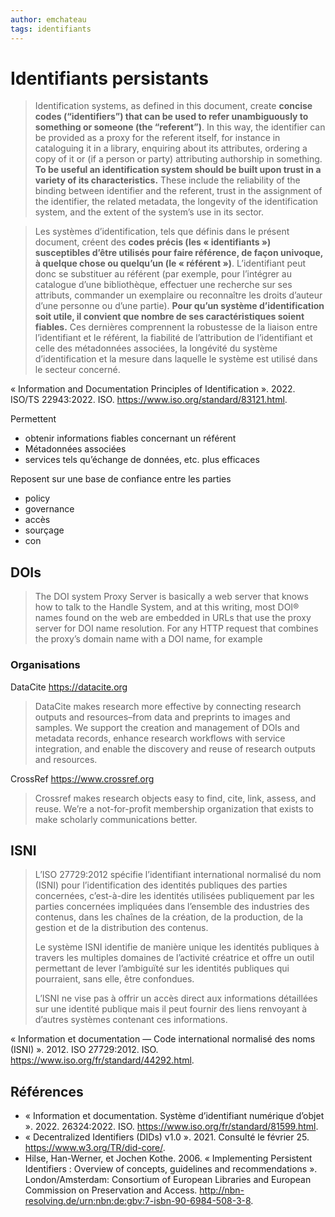 ```yaml
---
author: emchateau
tags: identifiants
---
```


# Identifiants persistants

> Identification systems, as defined in this document, create **concise codes (“identifiers”) that can be used to refer unambiguously to something or someone (the “referent”)**. In this way, the identifier can be provided as a proxy for the referent itself, for instance in cataloguing it in a library, enquiring about its attributes, ordering a copy of it or (if a person or party) attributing authorship in something. **To be useful an identification system should be built upon trust in a variety of its characteristics.** These include the reliability of the binding between identifier and the referent, trust in the assignment of the identifier, the related metadata, the longevity of the identification system, and the extent of the system’s use in its sector.

> Les systèmes d’identification, tels que définis dans le présent document, créent des **codes précis (les « identifiants ») susceptibles d’être utilisés pour faire référence, de façon univoque, à quelque chose ou quelqu’un (le « référent »)**. L’identifiant peut donc se substituer au référent (par exemple, pour l’intégrer au catalogue d’une bibliothèque, effectuer une recherche sur ses attributs, commander un exemplaire ou reconnaître les droits d’auteur d’une personne ou d’une partie). **Pour qu’un système d’identification soit utile, il convient que nombre de ses caractéristiques soient fiables.** Ces dernières comprennent la robustesse de la liaison entre l’identifiant et le référent, la fiabilité de l’attribution de l’identifiant et celle des métadonnées associées, la longévité du système d’identification et la mesure dans laquelle le système est utilisé dans le secteur concerné.

« Information and Documentation Principles of Identification ». 2022. ISO/TS 22943:2022. ISO. https://www.iso.org/standard/83121.html.

Permettent

- obtenir informations fiables concernant un référent
- Métadonnées associées
- services tels qu’échange de données, etc. plus efficaces

Reposent sur une base de confiance entre les parties

- policy
- governance
- accès
- sourçage
- con

## DOIs

> The DOI system Proxy Server is basically a web server that knows how to talk to the Handle System, and at this writing, most DOI® names found on the web are embedded in URLs that use the proxy server for DOI name resolution. For any HTTP request that combines the proxy’s domain name with a DOI name, for example



### Organisations

DataCite https://datacite.org

> DataCite makes research more effective by connecting research outputs and resources–from data and preprints to images and samples. We support the creation and management of DOIs and metadata records, enhance research workflows with service integration, and enable the discovery and reuse of research outputs and resources.

CrossRef https://www.crossref.org

> Crossref makes research objects easy to find, cite, link, assess, and reuse. We’re a not-for-profit membership organization that exists to make scholarly communications better.

## ISNI

>L’ISO 27729:2012 spécifie l’identifiant international normalisé du nom (ISNI) pour l’identification des identités publiques des parties concernées, c’est-à-dire les identités utilisées publiquement par les parties concernées impliquées dans l’ensemble des industries des contenus, dans les chaînes de la création, de la production, de la gestion et de la distribution des contenus.
>
>Le système ISNI identifie de manière unique les identités publiques à travers les multiples domaines de l’activité créatrice et offre un outil permettant de lever l’ambiguïté sur les identités publiques qui pourraient, sans elle, être confondues.
>
>L’ISNI ne vise pas à offrir un accès direct aux informations détaillées sur une identité publique mais il peut fournir des liens renvoyant à d’autres systèmes contenant ces informations.

« Information et documentation — Code international normalisé des noms (ISNI) ». 2012. ISO 27729:2012. ISO. https://www.iso.org/fr/standard/44292.html.

## Références

- « Information et documentation. Système d’identifiant numérique d’objet ». 2022. 26324:2022. ISO. https://www.iso.org/fr/standard/81599.html.
- « Decentralized Identifiers (DIDs) v1.0 ». 2021. Consulté le février 25. https://www.w3.org/TR/did-core/.
- Hilse, Han-Werner, et Jochen Kothe. 2006. « Implementing Persistent Identifiers : Overview of concepts, guidelines and recommendations ». London/Amsterdam: Consortium of European Libraries and European Commission on Preservation and Access. http://nbn-resolving.de/urn:nbn:de:gbv:7-isbn-90-6984-508-3-8.